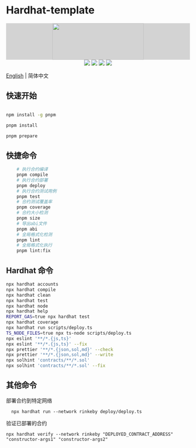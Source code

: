 # Hardhat-template

<div align=center style="background:lightgrey">
<img src="./logo.svg" width=250" height="100" />
</div>
<div align=center>
<img src="https://img.shields.io/badge/solidity-^0.8.21-blue"/>
<img src="https://img.shields.io/badge/hardhat-^2.18.0-red"/>
<img src="https://img.shields.io/badge/etherjs-v6-green"/>
<img src="https://img.shields.io/badge/@openzeppelin-^5.0.0-green"/>
</div>

[English](./README.md) | 简体中文

## 快速开始

```bash

npm install -g pnpm

pnpm install

pnpm prepare

```

## 快捷命令

```bash
    # 执行合约编译
    pnpm compile
    # 执行合约部署
    pnpm deploy
    # 执行合约测试用例
    pnpm test
    # 合约测试覆盖率
    pnpm coverage
    # 合约大小检测
    pnpm size
    # 导出abi文件
    pnpm abi
    # 全局格式化检测
    pnpm lint
    # 全局格式化执行
    pnpm lint:fix

```

## Hardhat 命令

```bash
npx hardhat accounts
npx hardhat compile
npx hardhat clean
npx hardhat test
npx hardhat node
npx hardhat help
REPORT_GAS=true npx hardhat test
npx hardhat coverage
npx hardhat run scripts/deploy.ts
TS_NODE_FILES=true npx ts-node scripts/deploy.ts
npx eslint '**/*.{js,ts}'
npx eslint '**/*.{js,ts}' --fix
npx prettier '**/*.{json,sol,md}' --check
npx prettier '**/*.{json,sol,md}' --write
npx solhint 'contracts/**/*.sol'
npx solhint 'contracts/**/*.sol' --fix

```

## 其他命令

部署合约到特定网络

```shell
  npx hardhat run --network rinkeby deploy/deploy.ts
```

验证已部署的合约

```shell
npx hardhat verify --network rinkeby "DEPLOYED_CONTRACT_ADDRESS" "constructor-args1" "constructor-args2"
```
